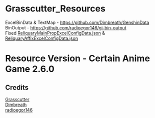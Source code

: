 # Grasscutter_Resources

ExcelBinData & TextMap - https://github.com/Dimbreath/GenshinData <br/>
BinOutput - https://github.com/radioegor146/gi-bin-output <br/>
Fixed [ReliquaryMainPropExcelConfigData.json](https://github.com/Dimbreath/GenshinData/blob/104c21c6530885e450975b13830639e9ca649799/ExcelBinOutput/ReliquaryMainPropExcelConfigData.json) & [ReliquaryAffixExcelConfigData.json](https://github.com/Dimbreath/GenshinData/blob/a92b5842daa911c095f47ef235b2bcd4b388d65a/ExcelBinOutput/ReliquaryAffixExcelConfigData.json) <br/>

# Resource Version - Certain Anime Game 2.6.0


## Credits

[Grasscutter](https://github.com/Grasscutters/Grasscutter) <br/>
[Dimbreath](https://github.com/Dimbreath) <br/>
[radioegor146](https://github.com/radioegor146) <br/>
